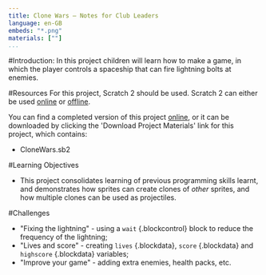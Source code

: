 ```yaml
---
title: Clone Wars — Notes for Club Leaders
language: en-GB
embeds: "*.png"
materials: [""]
...
```


#Introduction:
In this project children will learn how to make a game, in which the player controls a spaceship that can fire lightning bolts at enemies.

#Resources
For this project, Scratch 2 should be used. Scratch 2 can either be used <a href="http://scratch.mit.edu/projects/editor/">online</a> or <a href="http://scratch.mit.edu/scratch2download/">offline</a>.

You can find a completed version of this project <a href="http://scratch.mit.edu/projects/46018140/#editor">online</a>, or it can be downloaded by clicking the 'Download Project Materials' link for this project, which contains:

+ CloneWars.sb2

#Learning Objectives
+ This project consolidates learning of previous programming skills learnt, and demonstrates how sprites can create clones of _other_ sprites, and how multiple clones can be used as projectiles.

#Challenges
+ "Fixing the lightning" - using a `wait` {.blockcontrol} block to reduce the frequency of the lightning;
+ "Lives and score" - creating `lives` {.blockdata}, `score` {.blockdata} and `highscore` {.blockdata} variables;
+ "Improve your game" - adding extra enemies, health packs, etc.